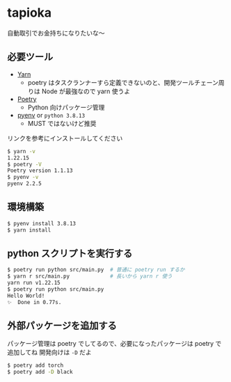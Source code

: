 # tapioka

自動取引でお金持ちになりたいな〜

## 必要ツール

- [Yarn](https://yarnpkg.com/getting-started/install)
  - poetry はタスクランナーすら定義できないのと、開発ツールチェーン周りは Node が最強なので yarn 使うよ
- [Poetry](https://cocoatomo.github.io/poetry-ja/)
  - Python 向けパッケージ管理
- [pyenv](https://github.com/pyenv/pyenv) or `python 3.8.13`
  - MUST ではないけど推奨

リンクを参考にインストールしてください

```bash
$ yarn -v
1.22.15
$ poetry -V
Poetry version 1.1.13
$ pyenv -v
pyenv 2.2.5
```

## 環境構築

```bash
$ pyenv install 3.8.13
$ yarn install
```

## python スクリプトを実行する

```bash
$ poetry run python src/main.py  # 普通に poetry run するか
$ yarn r src/main.py             # 長いから yarn r 使う
yarn run v1.22.15
$ poetry run python src/main.py
Hello World!
✨  Done in 0.77s.
```

## 外部パッケージを追加する

パッケージ管理は poetry でしてるので、必要になったパッケージは poetry で追加してね
開発向けは `-D` だよ

```bash
$ poetry add torch
$ poetry add -D black
```
